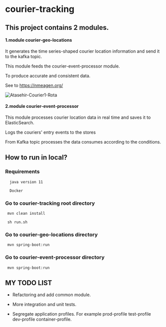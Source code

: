 # courier-tracking

## This project contains 2 modules.

  #### 1.module courier-geo-locations
  
  It generates the time series-shaped courier location information and send it to the kafka topic.
  
  This module feeds the courier-event-processor module.
  
  To produce accurate and consistent data.
  
  See to https://nmeagen.org/
  
  ![Atasehir-Courier1-Rota](https://user-images.githubusercontent.com/17534654/76303031-1698fa80-62d2-11ea-86a3-b152d561b686.png)

  
  #### 2.module courier-event-processor
  
  This module processes courier location data in real time and saves it to ElasticSearch.
  
  Logs the couriers' entry events to the  stores
  
  From Kafka topic  processes the data consumes according to the conditions.
  
## How to run in local?
  ### Requirements
      
      java version 11
      
      Docker
      
  ### Go to courier-tracking root directory
  
     mvn clean install
     
     sh run.sh
     
  ### Go to courier-geo-locations directory 
     mvn spring-boot:run
     
  ### Go to courier-event-processor directory 
     mvn spring-boot:run
          
          
        
     
## MY TODO LIST 
  - Refactoring and add common module.
  
  - More integration and unit tests.
  
  - Segregate application profiles. For example prod-profile test-profile dev-profile container-profile.
  
  
  
    
      

  
